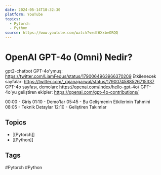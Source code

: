 ```yaml
---
date: 2024-05-14T10:32:30
platform: YouTube
topics:
  - Pytorch
  - Python
source: https://www.youtube.com/watch?v=df6XxbvORQQ
---
```

# OpenAI GPT-4o (Omni) Nedir?

gpt2-chatbot GPT-4o'ymuş: https://twitter.com/LiamFedus/status/1790064963966370209
Etkilenecek sayfalar: https://twitter.com/_rajanagarwal/status/1790074588526715337
GPT-4o sayfası, demoları: https://openai.com/index/hello-gpt-4o/
GPT-4o'yu geliştiren ekipler: https://openai.com/gpt-4o-contributions/

00:00 - Giriş
01:10 - Demo'lar
05:45 - Bu Gelişmenin Etkilerinin Tahmini
08:05 - Teknik Detaylar
12:10 - Geliştiren Takımlar

## Topics
- [[Pytorch]]
- [[Python]]

## Tags
#Pytorch #Python